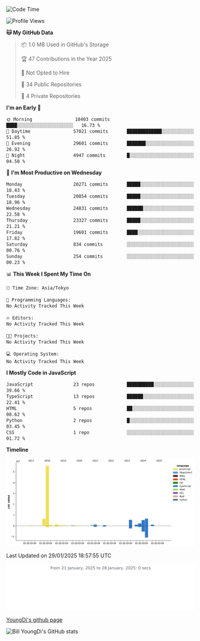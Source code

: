 <!--START_SECTION:waka-->
![Code Time](http://img.shields.io/badge/Code%20Time-1%2C164%20hrs%2032%20mins-blue)

![Profile Views](http://img.shields.io/badge/Profile%20Views-0-blue)

**🐱 My GitHub Data** 

> 📦 1.0 MB Used in GitHub's Storage 
 > 
> 🏆 47 Contributions in the Year 2025
 > 
> 🚫 Not Opted to Hire
 > 
> 📜 34 Public Repositories 
 > 
> 🔑 4 Private Repositories 
 > 
**I'm an Early 🐤** 

```text
🌞 Morning                18403 commits       ████░░░░░░░░░░░░░░░░░░░░░   16.73 % 
🌆 Daytime                57021 commits       █████████████░░░░░░░░░░░░   51.85 % 
🌃 Evening                29601 commits       ███████░░░░░░░░░░░░░░░░░░   26.92 % 
🌙 Night                  4947 commits        █░░░░░░░░░░░░░░░░░░░░░░░░   04.50 % 
```
📅 **I'm Most Productive on Wednesday** 

```text
Monday                   20271 commits       █████░░░░░░░░░░░░░░░░░░░░   18.43 % 
Tuesday                  20854 commits       █████░░░░░░░░░░░░░░░░░░░░   18.96 % 
Wednesday                24831 commits       ██████░░░░░░░░░░░░░░░░░░░   22.58 % 
Thursday                 23327 commits       █████░░░░░░░░░░░░░░░░░░░░   21.21 % 
Friday                   19601 commits       ████░░░░░░░░░░░░░░░░░░░░░   17.82 % 
Saturday                 834 commits         ░░░░░░░░░░░░░░░░░░░░░░░░░   00.76 % 
Sunday                   254 commits         ░░░░░░░░░░░░░░░░░░░░░░░░░   00.23 % 
```


📊 **This Week I Spent My Time On** 

```text
🕑︎ Time Zone: Asia/Tokyo

💬 Programming Languages: 
No Activity Tracked This Week

🔥 Editors: 
No Activity Tracked This Week

🐱‍💻 Projects: 
No Activity Tracked This Week

💻 Operating System: 
No Activity Tracked This Week
```

**I Mostly Code in JavaScript** 

```text
JavaScript               23 repos            ██████████░░░░░░░░░░░░░░░   39.66 % 
TypeScript               13 repos            ██████░░░░░░░░░░░░░░░░░░░   22.41 % 
HTML                     5 repos             ██░░░░░░░░░░░░░░░░░░░░░░░   08.62 % 
Python                   2 repos             █░░░░░░░░░░░░░░░░░░░░░░░░   03.45 % 
CSS                      1 repo              ░░░░░░░░░░░░░░░░░░░░░░░░░   01.72 % 
```



**Timeline**

![Lines of Code chart](https://raw.githubusercontent.com/Youngdi/Youngdi/master/assets/bar_graph.png)


 Last Updated on 29/01/2025 18:57:55 UTC
<!--END_SECTION:waka-->

![wakatime](./images/stat.svg)

[YoungDi's github page](https://youngdi.github.io)

![Bill YoungDi's GitHub stats](https://github-readme-stats.vercel.app/api?username=youngdi&count_private=true&show_icons=true)
